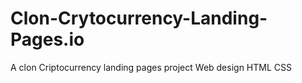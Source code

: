 # Clon-Crytocurrency-Landing-Pages.io
A  clon Criptocurrency landing pages project
Web design
HTML
CSS
